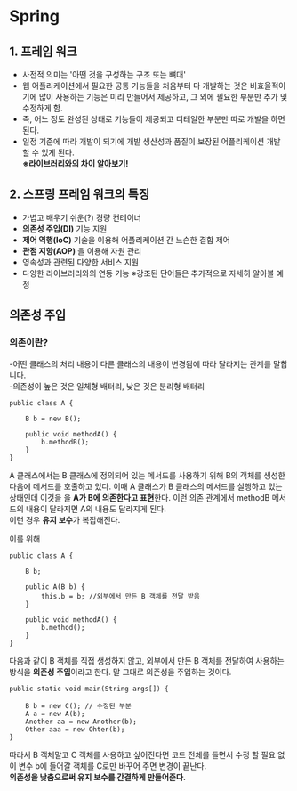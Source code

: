 # **Spring**

## **1. 프레임 워크**

* 사전적 의미는 '아떤 것을 구성하는 구조 또는 뼈대'  
* 웹 어플리케이션에서 필요한 공통 기능들을 처음부터 다 개발하는 것은 비효율적이기에 많이 사용하는 기능은 미리 만들어서 제공하고, 그 외에 필요한 부분만 추가 및 수정하게 함.   
* 즉, 어느 정도 완성된 상태로 기능들이 제공되고 디테일한 부분만 따로 개발을 하면 된다.   
* 일정 기준에 따라 개발이 되기에 개발 생산성과 품질이 보장된 어플리케이션 개발 할 수 있게 된다.   
**※라이브러리와의 차이 알아보기!**   
   
## **2. 스프링 프레임 워크의 특징**

* 가볍고 배우기 쉬운(?) 경량 컨테이너   
* **의존성 주입(DI)** 기능 지원   
* **제어 역행(IoC)** 기술을 이용해 어플리케이션 간 느슨한 결합 제어   
* **관점 지향(AOP)** 을 이용해 자원 관리   
* 영속성과 관련된 다양한 서비스 지원   
* 다양한 라이브러리와의 연동 기능
※강조된 단어들은 추가적으로 자세히 알아볼 예정   
   

   
## **의존성 주입**

### **의존이란?**
-어떤 클래스의 처리 내용이 다른 클래스의 내용이 변경됨에 따라 달라지는 관계를 말합니다.  
-의존성이 높은 것은 일체형 배터리, 낮은 것은 분리형 배터리   
```
public class A {

    B b = new B();
    
    public void methodA() {
    	b.methodB();
    }
}
```
A 클래스에서는 B 클래스에 정의되어 있는 메서드를 사용하기 위해 B의 객체를 생성한 다음에 메서드를 호출하고 있다. 이때 A 클래스가 B 클래스의 메서드를 실행하고 있는 상태인데 이것을 을 **A가 B에 의존한다고 표현**한다. 이런 의존 관계에서 methodB 메서드의 내용이 달라지면 A의 내용도 달라지게 된다.   
이런 경우 **유지 보수**가 복잡해진다.   

이를 위해   
```
public class A {
    
    B b;
    
    public A(B b) {
    	this.b = b; //외부에서 만든 B 객체를 전달 받음
    }
    
    public void methodA() {
    	b.method();
    }
}
```
다음과 같이 B 객체를 직접 생성하지 않고, 외부에서 만든 B 객체를 전달하여 사용하는 방식을 **의존성 주입**이라고 한다. 말 그대로 의존성을 주입하는 것이다.   
```
public static void main(String args[]) {

    B b = new C(); // 수정된 부분
    A a = new A(b);
    Another aa = new Another(b);
    Other aaa = new Ohter(b);
}
```
따라서 B 객체말고 C 객체를 사용하고 싶어진다면 코드 전체를 돌면서 수정 할 필요 없이 변수 b에 들어갈 객체를 C로만 바꾸어 주면 변경이 끝난다.   
**의존성을 낮춤으로써 유지 보수를 간결하게 만들어준다.**

